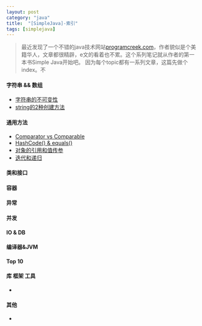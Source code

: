 ```yaml
---
layout: post
category: "java"
title:  "[SimpleJava]-索引"
tags: [simplejava]
---
```

>最近发现了一个不错的java技术网站[programcreek.com](http://www.programcreek.com)，作者貌似是个美籍华人，文章都很精辟，e文的看着也不累。这个系列笔记就从作者的第一本书Simple Java开始吧。
>因为每个topic都有一系列文章，这篇先做个index。不
#### 字符串 && 数组
* [字符串的不可变性](sj1-string-immutability.html)
* [string的2种创建方法](sj1-string-create.html)

#### 通用方法
* [Comparator vs Comparable](sj2-)
* [HashCode() & equals()](sj2-)
* [对象的引用和值传参](sj2-)
* [迭代和递归](sj2-)
#### 类和接口

#### 容器

#### 异常

#### 并发

#### IO & DB

#### 编译器&JVM

#### Top 10 

#### 库 框架 工具
* [](sj10-)
#### 其他
* [](sj11-)

